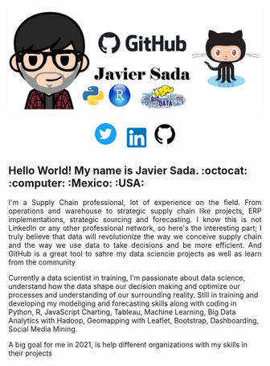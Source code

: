 ![alt text](https://github.com/JavierSada/JavierSada/blob/main/pics/JS12.jpg)

<p align='center'>
<a href="https://twitter.com/jjavier_sada"><img height="55" src="https://github.com/JavierSada/JavierSada/blob/main/pics/Twitter.png"></a>&nbsp;&nbsp;
<a href="https://www.linkedin.com/in/jjaviersada/"><img height="40" src="https://github.com/JavierSada/JavierSada/blob/main/pics/LinkedIn.PNG"></a>&nbsp;&nbsp;
<a href="https://github.com/JavierSada"><img height="50" src="https://github.com/JavierSada/JavierSada/blob/main/pics/GitHub.png"></a>
</p>

<h2 align="left">Hello World! My name is Javier Sada. :octocat: :computer: :Mexico:  :USA:</h2> 

<p align="justify"> I'm a Supply Chain professional, lot of experience on the field. From operations and warehouse to strategic supply chain like projects, ERP implementations, strategic sourcing and forecasting. I know this is not LinkedIn or any other professional network, so here's the interesting part; I truly believe that data will revolutionize the way we conceive supply chain and the way we use data to take decisions and be more efficient. And GitHub is a great tool to sahre my data sciencie projects as well as learn from the community
  
 Currently a data scientist in training, I’m passionate about data science, understand how the data shape our decision making and optimize our processes and understanding of our surrounding reality. Still in training and developing my modeliging and forecasting skills along with coding in Python, R, JavaScript Charting, Tableau, Machine Learning, Big Data Analytics with Hadoop, Geomapping with Leaflet, Bootstrap, Dashboarding, Social Media Mining.
 
 A big goal for me in 2021, is help different organizations with my skills in their projects 
 </p>

<!--
**JavierSada/JavierSada** is a ✨ _special_ ✨ repository because its `README.md` (this file) appears on your GitHub profile.

Here are some ideas to get you started:

- 🔭 I’m currently working on ...
- 🌱 I’m currently learning ... Everything, 
- 👯 I’m looking to collaborate on ...
- 🤔 I’m looking for help with ...
- 💬 Ask me about ...
- 📫 How to reach me: ...
- 😄 Pronouns: ...
- ⚡ Fun fact: ...
-->



